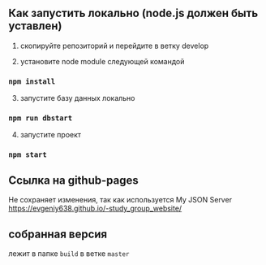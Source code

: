 ## Как запустить локально (node.js должен быть уставлен)

1) скопируйте репозиторий и перейдите в ветку develop

2) установите node module следующей командой
### `npm install`

3) запустите базу данных локально
### `npm run dbstart`

4) запустите проект
### `npm start`

## Cсылка на github-pages
Не сохраняет изменения, так как используется My JSON Server
https://evgeniy638.github.io/-study_group_website/

## собранная версия
лежит в папке `build` в ветке `master`
